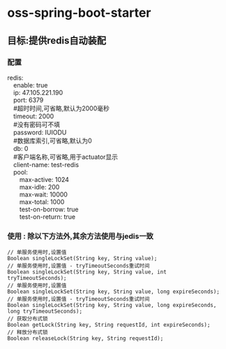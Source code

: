 # oss-spring-boot-starter
## 目标:提供redis自动装配
### 配置
redis:  
  &emsp;enable: true  
  &emsp;ip: 47.105.221.190  
  &emsp;port: 6379  
  &emsp;#超时时间,可省略,默认为2000毫秒  
  &emsp;timeout: 2000  
  &emsp;#没有密码可不填  
  &emsp;password: IUIODU  
  &emsp;#数据库索引,可省略,默认为0  
  &emsp;db: 0  
  &emsp;#客户端名称,可省略,用于actuator显示  
  &emsp;client-name: test-redis  
  &emsp;pool:  
    &emsp;&emsp;max-active: 1024  
    &emsp;&emsp;max-idle: 200  
    &emsp;&emsp;max-wait: 10000  
    &emsp;&emsp;max-total: 1000  
    &emsp;&emsp;test-on-borrow: true  
    &emsp;&emsp;test-on-return: true
    
### 使用 : 除以下方法外,其余方法使用与jedis一致
```
// 单服务使用时,设置值
Boolean singleLockSet(String key, String value);
// 单服务使用时,设置值 - tryTimeoutSeconds重试时间
Boolean singleLockSet(String key, String value, int tryTimeoutSeconds);
// 单服务使用时,设置值
Boolean singleLockSet(String key, String value, long expireSeconds);
// 单服务使用时,设置值 - tryTimeoutSeconds重试时间
Boolean singleLockSet(String key, String value, long expireSeconds, long tryTimeoutSeconds);
// 获取分布式锁
Boolean getLock(String key, String requestId, int expireSeconds);
// 释放分布式锁
Boolean releaseLock(String key, String requestId);
```